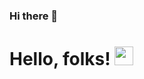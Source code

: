 ### Hi there 👋

# Hello, folks! <img src="https://raw.githubusercontent.com/MartinHeinz/MartinHeinz/master/wave.gif" width="30px">
<!--
**eeshasrivastava/eeshasrivastava** is a ✨ _special_ ✨ repository because its `README.md` (this file) appears on your GitHub profile.

Here are some ideas to get you started:

- 🔭 I’m currently working on ...
- 🌱 I’m currently learning ...
- 👯 I’m looking to collaborate on ...
- 🤔 I’m looking for help with ...
- 💬 Ask me about ...
- 📫 How to reach me: ...
- 😄 Pronouns: ...
- ⚡ Fun fact: ...
-->
